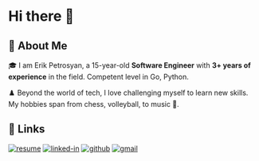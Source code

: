 # Hi there 👋

## 🚀 About Me

🎓 I am Erik Petrosyan, a 15-year-old **Software Engineer** with **3+ years of experience** in the field. Competent level in Go, Python.

♟️ Beyond the world of tech, I love challenging myself to learn new skills. My hobbies span from chess, volleyball, to music 🎵.

## 🔗 Links

[![resume](https://img.shields.io/badge/Resume-4285F4?style=for-the-badge&logo=read-the-docs&logoColor=white)](https://shtemaran.am/cdn/other/CV.pdf)
[![linked-in](https://img.shields.io/badge/Linked_In-0077B5?style=for-the-badge&logo=LinkedIn&logoColor=white)](https://www.linkedin.com/in/petrosyann-erik/)
[![github](https://img.shields.io/badge/GitHub-000000?style=for-the-badge&logo=GitHub&logoColor=white)](https://github.com/PetrosyanDev)
[![gmail](https://img.shields.io/badge/Gmail-D14836?style=for-the-badge&logo=Gmail&logoColor=white)](mailto:dev.erikpetrosyan@gmail.com)
